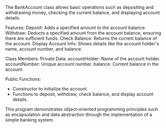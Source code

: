 The  BankAccount class allows basic operations such as depositing and withdrawing money, checking the current balance, and displaying account details.

Features:
Deposit: Adds a specified amount to the account balance.
Withdraw: Deducts a specified amount from the account balance, ensuring there are sufficient funds.
Check Balance: Returns the current balance of the account.
Display Account Info: Shows details like the account holder's name, account number, and balance.


Class Members:
Private Data: 
accountHolder: Name of the account holder.
accountNumber: Unique account number.
balance: Current balance in the account.

Public Functions: 
  - Constructor to initialize the account.
  - Functions to deposit, withdraw, check balance, and display account details.

This program demonstrates object-oriented programming principles such as encapsulation and data abstraction through the implementation of a simple banking system.
